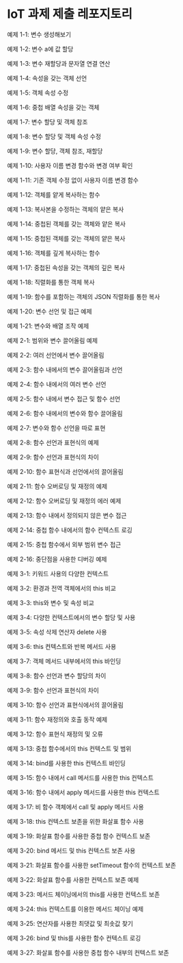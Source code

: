 # IoT 과제 제출 레포지토리

예제 1-1: 변수 생성해보기

예제 1-2: 변수 a에 값 할당 

예제 1-3: 변수 재할당과 문자열 연결 연산

예제 1-4: 속성을 갖는 객체 선언

예제 1-5: 객체 속성 수정

예제 1-6: 중첩 배열 속성을 갖는 객체

예제 1-7: 변수 할당 및 객체 참조

예제 1-8: 변수 할당 및 객체 속성 수정

예제 1-9: 변수 할당, 객체 참조, 재할당

예제 1-10: 사용자 이름 변경 함수와 변경 여부 확인

예제 1-11: 기존 객체 수정 없이 사용자 이름 변경 함수

예제 1-12: 객체를 얕게 복사하는 함수

예제 1-13: 복사본을 수정하는 객체의 얕은 복사

예제 1-14: 중첩된 객체를 갖는 객체와 얕은 복사

예제 1-15: 중첩된 객체를 갖는 객체의 얕은 복사

예제 1-16: 객체를 깊게 복사하는 함수

예제 1-17: 중첩된 속성을 갖는 객체의 깊은 복사

예제 1-18: 직렬화를 통한 객체 복사

예제 1-19: 함수를 포함하는 객체의 JSON 직렬화를 통한 복사

예제 1-20: 변수 선언 및 접근 예제 

예제 1-21: 변수와 배열 조작 예제

예제 2-1: 범위와 변수 끌어올림 예제

예제 2-2: 여러 선언에서 변수 끌어올림

예제 2-3: 함수 내에서의 변수 끌어올림과 선언

예제 2-4: 함수 내에서의 여러 변수 선언

예제 2-5: 함수 내에서 변수 접근 및 함수 선언

예제 2-6: 함수 내에서의 변수와 함수 끌어올림

예제 2-7: 변수와 함수 선언을 따로 표현

예제 2-8: 함수 선언과 표현식의 예제

예제 2-9: 함수 선언과 표현식의 차이

예제 2-10: 함수 표현식과 선언에서의 끌어올림

예제 2-11: 함수 오버로딩 및 재정의 예제

예제 2-12: 함수 오버로딩 및 재정의 에러 예제

예제 2-13: 함수 내에서 정의되지 않은 변수 접근

예제 2-14: 중첩 함수 내에서의 함수 컨텍스트 로깅

예제 2-15: 중첩 함수에서 외부 범위 변수 접근

예제 2-16: 중단점을 사용한 디버깅 예제

예제 3-1: 키워드 사용의 다양한 컨텍스트

예제 3-2: 환경과 전역 객체에서의 this 비교

예제 3-3: this와 변수 및 속성 비교

예제 3-4: 다양한 컨텍스트에서의 변수 할당 및 사용

예제 3-5: 속성 삭제 연산자 delete 사용

예제 3-6: this 컨텍스트와 반복 메서드 사용

예제 3-7: 객체 메서드 내부에서의 this 바인딩

예제 3-8: 함수 선언과 변수 할당의 차이

예제 3-9: 함수 선언과 표현식의 차이

예제 3-10: 함수 선언과 표현식에서의 끌어올림

예제 3-11: 함수 재정의와 호출 동작 예제

예제 3-12: 함수 표현식 재정의 및 오류

예제 3-13: 중첩 함수에서의 this 컨텍스트 및 범위

예제 3-14: bind를 사용한 this 컨텍스트 바인딩

예제 3-15: 함수 내에서 call 메서드를 사용한 this 컨텍스트

예제 3-16: 함수 내에서 apply 메서드를 사용한 this 컨텍스트

예제 3-17: 비 함수 객체에서 call 및 apply 메서드 사용

예제 3-18: this 컨텍스트 보존을 위한 화살표 함수 사용

예제 3-19: 화살표 함수를 사용한 중첩 함수 컨텍스트 보존

예제 3-20: bind 메서드 및 this 컨텍스트 보존 사용

예제 3-21: 화살표 함수를 사용한 setTimeout 함수의 컨텍스트 보존

예제 3-22: 화살표 함수를 사용한 컨텍스트 보존 예제

예제 3-23: 메서드 체이닝에서의 this를 사용한 컨텍스트 보존

예제 3-24: this 컨텍스트를 이용한 메서드 체이닝 예제

예제 3-25: 연산자를 사용한 최댓값 및 최솟값 찾기

예제 3-26: bind 및 this를 사용한 함수 컨텍스트 로깅

예제 3-27: 화살표 함수를 사용한 중첩 함수 내부의 컨텍스트 보존